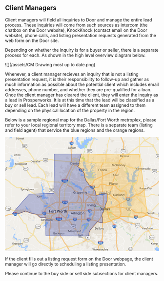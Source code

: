 ## Client Managers

Client managers will field all inquiries to Door and manage the entire lead process. These inquiries will come from such sources as intercom \(the chatbox on the Door website\), KnockKnock \(contact email on the Door website\), phone calls, and listing presentation requests generated from the web form on the Door site.

Depending on whether the inquiry is for a buyer or seller, there is a separate process for each. As shown in the high level overview diagram below.

![](/assets/CM Drawing most up to date.png)

Whenever, a client manager recieves an inquiry that is not a listing presentation request, it is their responsibility to follow-up and gather as much information as possible about the potential client which includes email addresses, phone number, and whether they are pre-qualified for a loan. Once the client manager has cleared the client, they will enter the inquiry as a lead in Prosperworks. It is at this time that the lead will be classified as a buy or sell lead. Each lead will have a different team assigned to them depending on the physical location of the property in the region.

Below is a sample regional map for the Dallas/Fort Worth metroplex, please refer to your local regional territory map. There is a separate team \(listing and field agent\) that service the blue regions and the orange regions.

![](/assets/territory.png)

If the client fills out a listing request form on the Door webpage, the client manager will go directly to scheduling a listing presentation.

Please continue to the buy side or sell side subsections for client managers.

